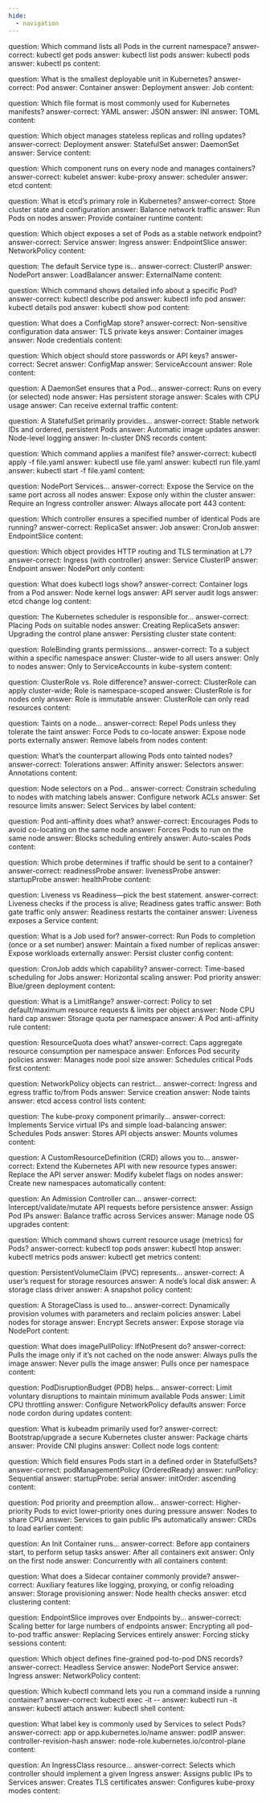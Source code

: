 ```yaml
---
hide:
  - navigation
---
```


<?quiz?>
question: Which command lists all Pods in the current namespace?
answer-correct: kubectl get pods
answer: kubectl list pods
answer: kubectl pods
answer: kubectl ps
content:
<?/quiz?>

<?quiz?>
question: What is the smallest deployable unit in Kubernetes?
answer-correct: Pod
answer: Container
answer: Deployment
answer: Job
content:
<?/quiz?>

<?quiz?>
question: Which file format is most commonly used for Kubernetes manifests?
answer-correct: YAML
answer: JSON
answer: INI
answer: TOML
content:
<?/quiz?>

<?quiz?>
question: Which object manages stateless replicas and rolling updates?
answer-correct: Deployment
answer: StatefulSet
answer: DaemonSet
answer: Service
content:
<?/quiz?>

<?quiz?>
question: Which component runs on every node and manages containers?
answer-correct: kubelet
answer: kube-proxy
answer: scheduler
answer: etcd
content:
<?/quiz?>

<?quiz?>
question: What is etcd’s primary role in Kubernetes?
answer-correct: Store cluster state and configuration
answer: Balance network traffic
answer: Run Pods on nodes
answer: Provide container runtime
content:
<?/quiz?>

<?quiz?>
question: Which object exposes a set of Pods as a stable network endpoint?
answer-correct: Service
answer: Ingress
answer: EndpointSlice
answer: NetworkPolicy
content:
<?/quiz?>

<?quiz?>
question: The default Service type is…
answer-correct: ClusterIP
answer: NodePort
answer: LoadBalancer
answer: ExternalName
content:
<?/quiz?>

<?quiz?>
question: Which command shows detailed info about a specific Pod?
answer-correct: kubectl describe pod <name>
answer: kubectl info pod <name>
answer: kubectl details pod <name>
answer: kubectl show pod <name>
content:
<?/quiz?>

<?quiz?>
question: What does a ConfigMap store?
answer-correct: Non-sensitive configuration data
answer: TLS private keys
answer: Container images
answer: Node credentials
content:
<?/quiz?>

<?quiz?>
question: Which object should store passwords or API keys?
answer-correct: Secret
answer: ConfigMap
answer: ServiceAccount
answer: Role
content:
<?/quiz?>

<?quiz?>
question: A DaemonSet ensures that a Pod…
answer-correct: Runs on every (or selected) node
answer: Has persistent storage
answer: Scales with CPU usage
answer: Can receive external traffic
content:
<?/quiz?>

<?quiz?>
question: A StatefulSet primarily provides…
answer-correct: Stable network IDs and ordered, persistent Pods
answer: Automatic image updates
answer: Node-level logging
answer: In-cluster DNS records
content:
<?/quiz?>

<?quiz?>
question: Which command applies a manifest file?
answer-correct: kubectl apply -f file.yaml
answer: kubectl use file.yaml
answer: kubectl run file.yaml
answer: kubectl start -f file.yaml
content:
<?/quiz?>

<?quiz?>
question: NodePort Services…
answer-correct: Expose the Service on the same port across all nodes
answer: Expose only within the cluster
answer: Require an Ingress controller
answer: Always allocate port 443
content:
<?/quiz?>

<?quiz?>
question: Which controller ensures a specified number of identical Pods are running?
answer-correct: ReplicaSet
answer: Job
answer: CronJob
answer: EndpointSlice
content:
<?/quiz?>

<?quiz?>
question: Which object provides HTTP routing and TLS termination at L7?
answer-correct: Ingress (with controller)
answer: Service ClusterIP
answer: Endpoint
answer: NodePort only
content:
<?/quiz?>

<?quiz?>
question: What does kubectl logs show?
answer-correct: Container logs from a Pod
answer: Node kernel logs
answer: API server audit logs
answer: etcd change log
content:
<?/quiz?>

<?quiz?>
question: The Kubernetes scheduler is responsible for…
answer-correct: Placing Pods on suitable nodes
answer: Creating ReplicaSets
answer: Upgrading the control plane
answer: Persisting cluster state
content:
<?/quiz?>

<?quiz?>
question: RoleBinding grants permissions…
answer-correct: To a subject within a specific namespace
answer: Cluster-wide to all users
answer: Only to nodes
answer: Only to ServiceAccounts in kube-system
content:
<?/quiz?>

<?quiz?>
question: ClusterRole vs. Role difference?
answer-correct: ClusterRole can apply cluster-wide; Role is namespace-scoped
answer: ClusterRole is for nodes only
answer: Role is immutable
answer: ClusterRole can only read resources
content:
<?/quiz?>

<?quiz?>
question: Taints on a node…
answer-correct: Repel Pods unless they tolerate the taint
answer: Force Pods to co-locate
answer: Expose node ports externally
answer: Remove labels from nodes
content:
<?/quiz?>

<?quiz?>
question: What’s the counterpart allowing Pods onto tainted nodes?
answer-correct: Tolerations
answer: Affinity
answer: Selectors
answer: Annotations
content:
<?/quiz?>

<?quiz?>
question: Node selectors on a Pod…
answer-correct: Constrain scheduling to nodes with matching labels
answer: Configure network ACLs
answer: Set resource limits
answer: Select Services by label
content:
<?/quiz?>

<?quiz?>
question: Pod anti-affinity does what?
answer-correct: Encourages Pods to avoid co-locating on the same node
answer: Forces Pods to run on the same node
answer: Blocks scheduling entirely
answer: Auto-scales Pods
content:
<?/quiz?>

<?quiz?>
question: Which probe determines if traffic should be sent to a container?
answer-correct: readinessProbe
answer: livenessProbe
answer: startupProbe
answer: healthProbe
content:
<?/quiz?>

<?quiz?>
question: Liveness vs Readiness—pick the best statement.
answer-correct: Liveness checks if the process is alive; Readiness gates traffic
answer: Both gate traffic only
answer: Readiness restarts the container
answer: Liveness exposes a Service
content:
<?/quiz?>

<?quiz?>
question: What is a Job used for?
answer-correct: Run Pods to completion (once or a set number)
answer: Maintain a fixed number of replicas
answer: Expose workloads externally
answer: Persist cluster config
content:
<?/quiz?>

<?quiz?>
question: CronJob adds which capability?
answer-correct: Time-based scheduling for Jobs
answer: Horizontal scaling
answer: Pod priority
answer: Blue/green deployment
content:
<?/quiz?>

<?quiz?>
question: What is a LimitRange?
answer-correct: Policy to set default/maximum resource requests & limits per object
answer: Node CPU hard cap
answer: Storage quota per namespace
answer: A Pod anti-affinity rule
content:
<?/quiz?>

<?quiz?>
question: ResourceQuota does what?
answer-correct: Caps aggregate resource consumption per namespace
answer: Enforces Pod security policies
answer: Manages node pool size
answer: Schedules critical Pods first
content:
<?/quiz?>

<?quiz?>
question: NetworkPolicy objects can restrict…
answer-correct: Ingress and egress traffic to/from Pods
answer: Service creation
answer: Node taints
answer: etcd access control lists
content:
<?/quiz?>

<?quiz?>
question: The kube-proxy component primarily…
answer-correct: Implements Service virtual IPs and simple load-balancing
answer: Schedules Pods
answer: Stores API objects
answer: Mounts volumes
content:
<?/quiz?>

<?quiz?>
question: A CustomResourceDefinition (CRD) allows you to…
answer-correct: Extend the Kubernetes API with new resource types
answer: Replace the API server
answer: Modify kubelet flags on nodes
answer: Create new namespaces automatically
content:
<?/quiz?>

<?quiz?>
question: An Admission Controller can…
answer-correct: Intercept/validate/mutate API requests before persistence
answer: Assign Pod IPs
answer: Balance traffic across Services
answer: Manage node OS upgrades
content:
<?/quiz?>

<?quiz?>
question: Which command shows current resource usage (metrics) for Pods?
answer-correct: kubectl top pods
answer: kubectl htop
answer: kubectl metrics pods
answer: kubectl get metrics
content:
<?/quiz?>

<?quiz?>
question: PersistentVolumeClaim (PVC) represents…
answer-correct: A user’s request for storage resources
answer: A node’s local disk
answer: A storage class driver
answer: A snapshot policy
content:
<?/quiz?>

<?quiz?>
question: A StorageClass is used to…
answer-correct: Dynamically provision volumes with parameters and reclaim policies
answer: Label nodes for storage
answer: Encrypt Secrets
answer: Expose storage via NodePort
content:
<?/quiz?>

<?quiz?>
question: What does imagePullPolicy: IfNotPresent do?
answer-correct: Pulls the image only if it’s not cached on the node
answer: Always pulls the image
answer: Never pulls the image
answer: Pulls once per namespace
content:
<?/quiz?>

<?quiz?>
question: PodDisruptionBudget (PDB) helps…
answer-correct: Limit voluntary disruptions to maintain minimum available Pods
answer: Limit CPU throttling
answer: Configure NetworkPolicy defaults
answer: Force node cordon during updates
content:
<?/quiz?>

<?quiz?>
question: What is kubeadm primarily used for?
answer-correct: Bootstrap/upgrade a secure Kubernetes cluster
answer: Package charts
answer: Provide CNI plugins
answer: Collect node logs
content:
<?/quiz?>

<?quiz?>
question: Which field ensures Pods start in a defined order in StatefulSets?
answer-correct: podManagementPolicy (OrderedReady)
answer: runPolicy: Sequential
answer: startupProbe: serial
answer: initOrder: ascending
content:
<?/quiz?>

<?quiz?>
question: Pod priority and preemption allow…
answer-correct: Higher-priority Pods to evict lower-priority ones during pressure
answer: Nodes to share CPU
answer: Services to gain public IPs automatically
answer: CRDs to load earlier
content:
<?/quiz?>

<?quiz?>
question: An Init Container runs…
answer-correct: Before app containers start, to perform setup tasks
answer: After all containers exit
answer: Only on the first node
answer: Concurrently with all containers
content:
<?/quiz?>

<?quiz?>
question: What does a Sidecar container commonly provide?
answer-correct: Auxiliary features like logging, proxying, or config reloading
answer: Storage provisioning
answer: Node health checks
answer: etcd clustering
content:
<?/quiz?>

<?quiz?>
question: EndpointSlice improves over Endpoints by…
answer-correct: Scaling better for large numbers of endpoints
answer: Encrypting all pod-to-pod traffic
answer: Replacing Services entirely
answer: Forcing sticky sessions
content:
<?/quiz?>

<?quiz?>
question: Which object defines fine-grained pod-to-pod DNS records?
answer-correct: Headless Service
answer: NodePort Service
answer: Ingress
answer: NetworkPolicy
content:
<?/quiz?>

<?quiz?>
question: Which kubectl command lets you run a command inside a running container?
answer-correct: kubectl exec -it <pod> -- <cmd>
answer: kubectl run -it <pod> <cmd>
answer: kubectl attach <cmd>
answer: kubectl shell <pod>
content:
<?/quiz?>

<?quiz?>
question: What label key is commonly used by Services to select Pods?
answer-correct: app or app.kubernetes.io/name
answer: podIP
answer: controller-revision-hash
answer: node-role.kubernetes.io/control-plane
content:
<?/quiz?>

<?quiz?>
question: An IngressClass resource…
answer-correct: Selects which controller should implement a given Ingress
answer: Assigns public IPs to Services
answer: Creates TLS certificates
answer: Configures kube-proxy modes
content:
<?/quiz?>
